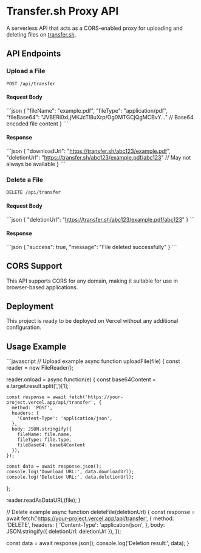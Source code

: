 # Transfer.sh Proxy API

A serverless API that acts as a CORS-enabled proxy for uploading and deleting files on [transfer.sh](https://transfer.sh).

## API Endpoints

### Upload a File

`POST /api/transfer`

#### Request Body

\`\`\`json
{
  "fileName": "example.pdf",
  "fileType": "application/pdf",
  "fileBase64": "JVBERi0xLjMKJcTl8uXrp/Og0MTGCjQgMCBvY..." // Base64 encoded file content
}
\`\`\`

#### Response

\`\`\`json
{
  "downloadUrl": "https://transfer.sh/abc123/example.pdf",
  "deletionUrl": "https://transfer.sh/abc123/example.pdf/abc123" // May not always be available
}
\`\`\`

### Delete a File

`DELETE /api/transfer`

#### Request Body

\`\`\`json
{
  "deletionUrl": "https://transfer.sh/abc123/example.pdf/abc123"
}
\`\`\`

#### Response

\`\`\`json
{
  "success": true,
  "message": "File deleted successfully"
}
\`\`\`

## CORS Support

This API supports CORS for any domain, making it suitable for use in browser-based applications.

## Deployment

This project is ready to be deployed on Vercel without any additional configuration.

## Usage Example

\`\`\`javascript
// Upload example
async function uploadFile(file) {
  const reader = new FileReader();
  
  reader.onload = async function(e) {
    const base64Content = e.target.result.split(',')[1];
    
    const response = await fetch('https://your-project.vercel.app/api/transfer', {
      method: 'POST',
      headers: {
        'Content-Type': 'application/json',
      },
      body: JSON.stringify({
        fileName: file.name,
        fileType: file.type,
        fileBase64: base64Content
      }),
    });
    
    const data = await response.json();
    console.log('Download URL:', data.downloadUrl);
    console.log('Deletion URL:', data.deletionUrl);
  };
  
  reader.readAsDataURL(file);
}

// Delete example
async function deleteFile(deletionUrl) {
  const response = await fetch('https://your-project.vercel.app/api/transfer', {
    method: 'DELETE',
    headers: {
      'Content-Type': 'application/json',
    },
    body: JSON.stringify({
      deletionUrl: deletionUrl
    }),
  });
  
  const data = await response.json();
  console.log('Deletion result:', data);
}

